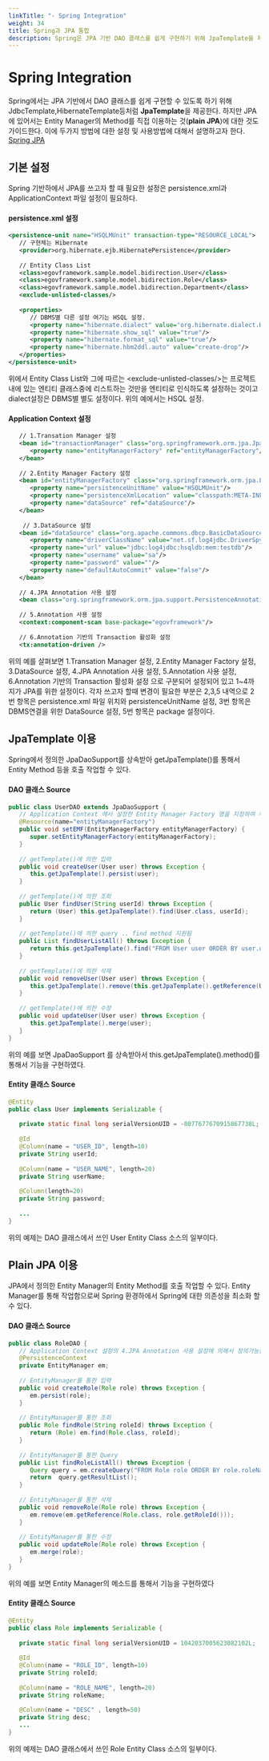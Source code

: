 ```yaml
---
linkTitle: "- Spring Integration"
weight: 34
title: Spring과 JPA 통합
description: Spring은 JPA 기반 DAO 클래스를 쉽게 구현하기 위해 JpaTemplate을 제공하지만, 직접 EntityManager 메서드를 사용하는 방식(plain JPA)도 지원한다. JPA를 사용하기 위해서는 persistence.xml과 Spring ApplicationContext 설정이 필요하다.
---
```

# Spring Integration

 Spring에서는 JPA 기반에서 DAO 클래스를 쉽게 구현할 수 있도록 하기 위해 JdbcTemplate,HibernateTemplate등처럼 **JpaTemplate**을 제공한다. 하지만 JPA에 있어서는 Entity Manager의 Method를 직접 이용하는 것(**plain JPA**)에 대한 것도 가이드한다. 이에 두가지 방법에 대한 설정 및 사용방법에 대해서 설명하고자 한다. [Spring JPA](http://static.springframework.org/spring/docs/2.5.x/reference/orm.html#orm-jpa)

## 기본 설정

 Spring 기반하에서 JPA를 쓰고자 할 때 필요한 설정은 persistence.xml과 ApplicationContext 파일 설정이 필요하다.

#### persistence.xml 설정

```xml
<persistence-unit name="HSQLMUnit" transaction-type="RESOURCE_LOCAL"> 
   // 구현체는 Hibernate	
   <provider>org.hibernate.ejb.HibernatePersistence</provider>
 
   // Entity Class List
   <class>egovframework.sample.model.bidirection.User</class>
   <class>egovframework.sample.model.bidirection.Role</class>
   <class>egovframework.sample.model.bidirection.Department</class>
   <exclude-unlisted-classes/>
 
   <properties>
      // DBMS별 다른 설정 여기는 HSQL 설정.
      <property name="hibernate.dialect" value="org.hibernate.dialect.HSQLDialect"/>
      <property name="hibernate.show_sql" value="true"/>
      <property name="hibernate.format_sql" value="true"/>
      <property name="hibernate.hbm2ddl.auto" value="create-drop"/>
   </properties>
</persistence-unit>
```

 위에서 Entity Class List와 그에 따르는 &lt;exclude-unlisted-classes/&gt;는 프로젝트내에 있는 엔티티 클래스중에 리스트하는 것만을 엔티티로 인식하도록 설정하는 것이고 dialect설정은 DBMS별 별도 설정이다. 위의 예에서는 HSQL 설정.

#### Application Context 설정

```xml
   // 1.Transation Manager 설정
   <bean id="transactionManager" class="org.springframework.orm.jpa.JpaTransactionManager">
      <property name="entityManagerFactory" ref="entityManagerFactory"/>
   </bean>	
 
   // 2.Entity Manager Factory 설정
   <bean id="entityManagerFactory" class="org.springframework.orm.jpa.LocalContainerEntityManagerFactoryBean">
      <property name="persistenceUnitName" value="HSQLMUnit"/>
      <property name="persistenceXmlLocation" value="classpath:META-INF/persistHSQLMemDB.xml"/>
      <property name="dataSource" ref="dataSource"/>
   </bean>
 
    // 3.DataSource 설정
   <bean id="dataSource" class="org.apache.commons.dbcp.BasicDataSource" destroy-method="close">
      <property name="driverClassName" value="net.sf.log4jdbc.DriverSpy"/>
      <property name="url" value="jdbc:log4jdbc:hsqldb:mem:testdb"/>
      <property name="username" value="sa"/>
      <property name="password" value=""/>
      <property name="defaultAutoCommit" value="false"/>
   </bean>	
 
   // 4.JPA Annotation 사용 설정
   <bean class="org.springframework.orm.jpa.support.PersistenceAnnotationBeanPostProcessor"/>	
 
   // 5.Annotation 사용 설정
   <context:component-scan base-package="egovframework"/>
 
   // 6.Annotation 기반의 Transaction 활성화 설정 
   <tx:annotation-driven />
```

 위의 예를 살펴보면 1.Transation Manager 설정, 2.Entity Manager Factory 설정, 3.DataSource 설정, 4.JPA Annotation 사용 설정, 5.Annotation 사용 설정, 6.Annotation 기반의 Transaction 활성화 설정 으로 구분되어 설정되어 있고 1~4까지가 JPA를 위한 설정이다. 각자 쓰고자 할때 변경이 필요한 부분은 2,3,5 내역으로 2번 항목은 persistence.xml 파일 위치와 persistenceUnitName 설정, 3번 항목은 DBMS연결을 위한 DataSource 설정, 5번 항목은 package 설정이다.

## JpaTemplate 이용

 Spring에서 정의한 JpaDaoSupport를 상속받아 getJpaTemplate()를 통해서 Entity Method 등을 호출 작업할 수 있다.

#### DAO 클래스 Source

```java
public class UserDAO extends JpaDaoSupport {
   // Application Context 에서 설정한 Entity Manager Factory 명을 지정하여 부모의 EntityManagerFactory를 설정한다.
   @Resource(name="entityManagerFactory")
   public void setEMF(EntityManagerFactory entityManagerFactory) {
      super.setEntityManagerFactory(entityManagerFactory);
   }
 
   // getTemplate()에 의한 입력	
   public void createUser(User user) throws Exception {
      this.getJpaTemplate().persist(user);
   }
 
   // getTemplate()에 의한 조회	
   public User findUser(String userId) throws Exception {
      return (User) this.getJpaTemplate().find(User.class, userId);
   }
 
   // getTemplate()에 의한 query .. find method 지원됨	
   public List findUserListAll() throws Exception {
      return this.getJpaTemplate().find("FROM User user ORDER BY user.userName");
   }
 
   // getTemplate()에 의한 삭제	
   public void removeUser(User user) throws Exception {
      this.getJpaTemplate().remove(this.getJpaTemplate().getReference(User.class, user.getUserId()));
   }
 
   // getTemplate()에 의한 수정
   public void updateUser(User user) throws Exception {
      this.getJpaTemplate().merge(user);
   }
}

```

 위의 예를 보면 JpaDaoSupport 를 상속받아서 this.getJpaTemplate().method()를 통해서 기능을 구현하였다.

#### Entity 클래스 Source

```java
@Entity
public class User implements Serializable {
 
   private static final long serialVersionUID = -8077677670915867738L;
 
   @Id
   @Column(name = "USER_ID", length=10)
   private String userId;
 
   @Column(name = "USER_NAME", length=20)
   private String userName;
 
   @Column(length=20)
   private String password;
 
   ...
}
```

 위의 예제는 DAO 클래스에서 쓰인 User Entity Class 소스의 일부이다.

## Plain JPA 이용

 JPA에서 정의한 Entity Manager의 Entity Method를 호출 작업할 수 있다. Entity Manager를 통해 작업함으로써 Spring 환경하에서 Spring에 대한 의존성을 최소화 할 수 있다.

#### DAO 클래스 Source

```java
public class RoleDAO {
   // Application Context 설정의 4.JPA Annotation 사용 설정에 의해서 정의가능한 것으로 Annotation기반으로 Entity Manager를 지정한다.	
   @PersistenceContext
   private EntityManager em;
 
   // EntityManager를 통한 입력	
   public void createRole(Role role) throws Exception {
      em.persist(role);
   }
 
   // EntityManager를 통한 조회
   public Role findRole(String roleId) throws Exception {
      return (Role) em.find(Role.class, roleId);
   }
 
   // EntityManager를 통한 Query
   public List findRoleListAll() throws Exception {
      Query query = em.createQuery("FROM Role role ORDER BY role.roleName");
      return  query.getResultList();		
   }
 
   // EntityManager를 통한 삭제
   public void removeRole(Role role) throws Exception {
      em.remove(em.getReference(Role.class, role.getRoleId()));
   }
 
   // EntityManager를 통한 수정
   public void updateRole(Role role) throws Exception {
      em.merge(role);
   }
}
```

 위의 예를 보면 Entity Manager의 메소드를 통해서 기능을 구현하였다

#### Entity 클래스 Source

```java
@Entity
public class Role implements Serializable {
 
   private static final long serialVersionUID = 1042037005623082102L;
 
   @Id
   @Column(name = "ROLE_ID", length=10)
   private String roleId;
 
   @Column(name = "ROLE_NAME", length=20)
   private String roleName;
 
   @Column(name = "DESC" , length=50)	
   private String desc;	
   ...
}
```

 위의 예제는 DAO 클래스에서 쓰인 Role Entity Class 소스의 일부이다.